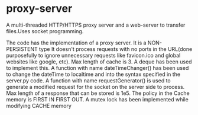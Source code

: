 # proxy-server
A multi-threaded HTTP/HTTPS proxy server and a web-server to transfer files.Uses socket programming.

The code has the implementation of a proxy server. It is a NON-PERSISTENT type
It doesn't process requests with no ports in the URL(done purposefully to ignore unnecessary requests like favicon.ico and global websites like google, etc).
Max length of cache is 3. A deque has been used to implement this.
A function with name dateTimeChanger() has been used to change the dateTime to localtime and into the syntax specified in the server.py code.
A function with name requestGenerator() is used to generate a modified request for the socket on the server side to process.
Max length of a response that can be stored is 1e5.
The policy in the Cache memory is FIRST IN FIRST OUT.
A mutex lock has been implemented while modifying CACHE memory
